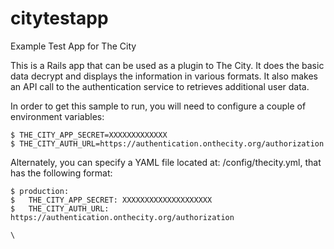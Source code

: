 citytestapp
===========

Example Test App for The City

This is a Rails app that can be used as a plugin to The City.  It does the basic data decrypt and displays the information in various formats.  It also makes an API call to the authentication service to retrieves additional user data.

In order to get this sample to run, you will need to configure a couple of environment variables:

    $ THE_CITY_APP_SECRET=XXXXXXXXXXXXX
    $ THE_CITY_AUTH_URL=https://authentication.onthecity.org/authorization

 Alternately, you can specify a YAML file located at:  /config/thecity.yml, that has the following format:

    $ production:
    $   THE_CITY_APP_SECRET: XXXXXXXXXXXXXXXXXXXX
    $   THE_CITY_AUTH_URL: https://authentication.onthecity.org/authorization
                                                                             \
